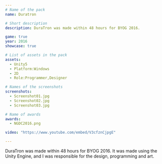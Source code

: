 ```yaml
---
# Name of the pack
name: Duratron

# Short description
description: DuraTron was made within 48 hours for BYOG 2016.

game: true
year: 2016
showcase: true

# List of assets in the pack
assets:
  - Unity5
  - Platform:Windows
  - 2D
  - Role:Programmer,Designer

# Names of the screenshots
screenshots:
  - Screenshot01.jpg
  - Screenshot02.jpg
  - Screenshot03.jpg

# Name of awards
awards:
  - NGDC2016.png

video: "https://www.youtube.com/embed/V3cfznCjpgE"

---
```


DuraTron was made within 48 hours for BYOG 2016. It was made using the Unity Engine, and I was responsible for the design, programming and art.

